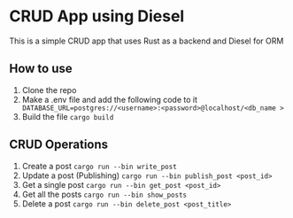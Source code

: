 # CRUD App using Diesel

This is a simple CRUD app that uses Rust as a backend and Diesel for ORM

## How to use 
1. Clone the repo
2. Make a .env file and add the following code to it
``` DATABASE_URL=postgres://<username>:<password>@localhost/<db_name >```
3. Build the file
```cargo build```

## CRUD Operations 

1. Create a post
``` cargo run --bin write_post ```
2. Update a post (Publishing)
```cargo run --bin publish_post <post_id>```
3. Get a single post
```cargo run --bin get_post <post_id>```
4. Get all the posts
```cargo run --bin show_posts```
5. Delete a post
```cargo run --bin delete_post <post_title>```
